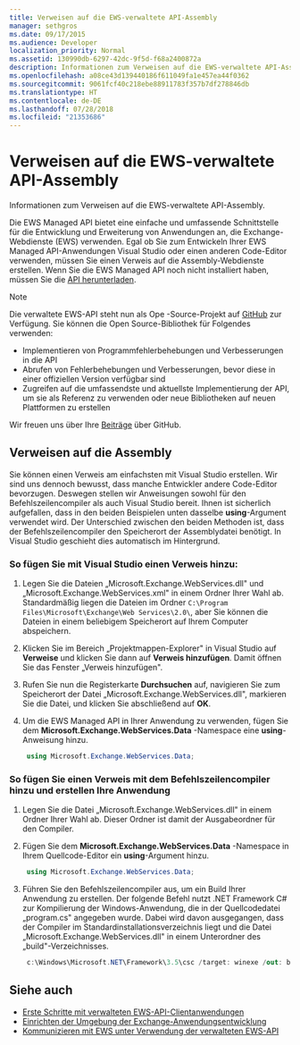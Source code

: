 ```yaml
---
title: Verweisen auf die EWS-verwaltete API-Assembly
manager: sethgros
ms.date: 09/17/2015
ms.audience: Developer
localization_priority: Normal
ms.assetid: 130990db-6297-42dc-9f5d-f68a2400872a
description: Informationen zum Verweisen auf die EWS-verwaltete API-Assembly.
ms.openlocfilehash: a08ce43d139440186f611049fa1e457ea44f0362
ms.sourcegitcommit: 9061fcf40c218ebe88911783f357b7df278846db
ms.translationtype: HT
ms.contentlocale: de-DE
ms.lasthandoff: 07/28/2018
ms.locfileid: "21353686"
---
```

# <a name="reference-the-ews-managed-api-assembly"></a>Verweisen auf die EWS-verwaltete API-Assembly

Informationen zum Verweisen auf die EWS-verwaltete API-Assembly.
  
Die EWS Managed API bietet eine einfache und umfassende Schnittstelle für die Entwicklung und Erweiterung von Anwendungen an, die Exchange-Webdienste (EWS) verwenden. Egal ob Sie zum Entwickeln Ihrer EWS Managed API-Anwendungen Visual Studio oder einen anderen Code-Editor verwenden, müssen Sie einen Verweis auf die Assembly-Webdienste erstellen. Wenn Sie die EWS Managed API noch nicht installiert haben, müssen Sie die [API herunterladen](http://aka.ms/ews-managed-api-readme).
  
> [!NOTE]
> Die verwaltete EWS-API steht nun als Ope -Source-Projekt auf [GitHub](https://github.com/officedev/ews-managed-api) zur Verfügung. Sie können die Open Source-Bibliothek für Folgendes verwenden: 
> - Implementieren von Programmfehlerbehebungen und Verbesserungen in die API 
> - Abrufen von Fehlerbehebungen und Verbesserungen, bevor diese in einer offiziellen Version verfügbar sind 
> - Zugreifen auf die umfassendste und aktuellste Implementierung der API, um sie als Referenz zu verwenden oder neue Bibliotheken auf neuen Plattformen zu erstellen
> 
>  Wir freuen uns über Ihre [Beiträge](https://github.com/OfficeDev/ews-managed-api/blob/master/CONTRIBUTING.md) über GitHub. 
  
## <a name="referencing-the-assembly"></a>Verweisen auf die Assembly

Sie können einen Verweis am einfachsten mit Visual Studio erstellen. Wir sind uns dennoch bewusst, dass manche Entwickler andere Code-Editor bevorzugen. Deswegen stellen wir Anweisungen sowohl für den Befehlszeilencompiler als auch Visual Studio bereit. Ihnen ist sicherlich aufgefallen, dass in den beiden Beispielen unten dasselbe **using**-Argument verwendet wird. Der Unterschied zwischen den beiden Methoden ist, dass der Befehlszeilencompiler den Speicherort der Assemblydatei benötigt. In Visual Studio geschieht dies automatisch im Hintergrund. 
  
### <a name="to-add-a-reference-by-using-visual-studio"></a>So fügen Sie mit Visual Studio einen Verweis hinzu:

1. Legen Sie die Dateien „Microsoft.Exchange.WebServices.dll" und „Microsoft.Exchange.WebServices.xml" in einem Ordner Ihrer Wahl ab. Standardmäßig liegen die Dateien im Ordner  `C:\Program Files\Microsoft\Exchange\Web Services\2.0\`, aber Sie können die Dateien in einem beliebigem Speicherort auf Ihrem Computer abspeichern.
    
2. Klicken Sie im Bereich „Projektmappen-Explorer" in Visual Studio auf **Verweise** und klicken Sie dann auf **Verweis hinzufügen**. Damit öffnen Sie das Fenster „Verweis hinzufügen".
    
3. Rufen Sie nun die Registerkarte **Durchsuchen** auf, navigieren Sie zum Speicherort der Datei „Microsoft.Exchange.WebServices.dll", markieren Sie die Datei, und klicken Sie abschließend auf **OK**. 
    
4. Um die EWS Managed API in Ihrer Anwendung zu verwenden, fügen Sie dem **Microsoft.Exchange.WebServices.Data** -Namespace eine **using**-Anweisung hinzu. 
    
   ```cs
    using Microsoft.Exchange.WebServices.Data;
   ```

### <a name="to-add-a-reference-and-build-your-application-with-the-command-line-compiler"></a>So fügen Sie einen Verweis mit dem Befehlszeilencompiler hinzu und erstellen Ihre Anwendung

1. Legen Sie die Datei „Microsoft.Exchange.WebServices.dll" in einem Ordner Ihrer Wahl ab. Dieser Ordner ist damit der Ausgabeordner für den Compiler.
    
2. Fügen Sie dem **Microsoft.Exchange.WebServices.Data** -Namespace in Ihrem Quellcode-Editor ein **using**-Argument hinzu. 
    
   ```cs
    using Microsoft.Exchange.WebServices.Data;
   ```

3. Führen Sie den Befehlszeilencompiler aus, um ein Build Ihrer Anwendung zu erstellen. Der folgende Befehl nutzt .NET Framework C# zur Kompilierung der Windows-Anwendung, die in der Quellcodedatei „program.cs" angegeben wurde. Dabei wird davon ausgegangen, dass der Compiler im Standardinstallationsverzeichnis liegt und die Datei „Microsoft.Exchange.WebServices.dll" in einem Unterordner des „build"-Verzeichnisses.
    
   ```cs
    c:\Windows\Microsoft.NET\Framework\3.5\csc /target: winexe /out: build\testApplication /reference: build\Microsoft.Exchange.WebServices.dll program.cs
   ```

## <a name="see-also"></a>Siehe auch

- [Erste Schritte mit verwalteten EWS-API-Clientanwendungen](get-started-with-ews-managed-api-client-applications.md)    
- [Einrichten der Umgebung der Exchange-Anwendungsentwicklung](setting-up-your-exchange-application-development-environment.md)   
- [Kommunizieren mit EWS unter Verwendung der verwalteten EWS-API](how-to-communicate-with-ews-by-using-the-ews-managed-api.md)
    

